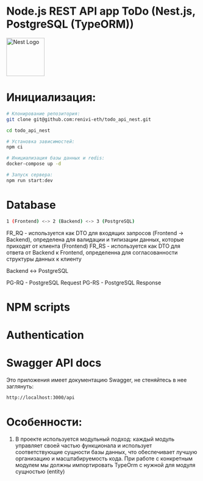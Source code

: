 # Node.js REST API app ToDo (Nest.js, PostgreSQL (TypeORM))

<img src="https://nestjs.com/img/logo-small.svg" alt="Nest Logo" width="100" height="100">

# Инициализация:

```bash
# Клонирование репозитория:
git clone git@github.com:renivi-eth/todo_api_nest.git

cd todo_api_nest

# Установка зависимостей:
npm ci

# Инициализация базы данных и redis:
docker-compose up -d

# Запуск сервера:
npm run start:dev
```

# Database

```bash
1 (Frontend) <-> 2 (Backend) <-> 3 (PostgreSQL)
```

FR_RQ - используется как DTO для входящих запросов (Frontend -> Backend), определена для валидации и типизации данных, которые приходят от клиента (Frontend)
FR_RS - используется как DTO для ответа от Backend к Frontend, определенна для согласованности структуры данных к клиенту

Backend <-> PostgreSQL

PG-RQ - PostgreSQL Request
PG-RS - PostgreSQL Response

# NPM scripts

# Authentication

# Swagger API docs

Это приложения имеет документацию Swagger, не стеняйтесь в нее заглянуть:

```bash
http://localhost:3000/api
```

# Особенности:

1. В проекте используется модульный подход: каждый модуль управляет своей частью функционала и использует соответствующие сущности базы данных, что обеспечивает лучшую организацию и масштабируемость кода. При работе с конкретным модулем мы должны импортировать TypeOrm с нужной для модуля сущностью (entity)
